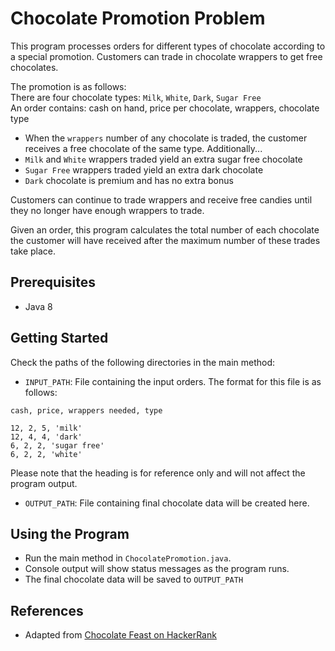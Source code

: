 # Chocolate Promotion Problem
This program processes orders for different types of chocolate according to a special promotion. Customers can trade in chocolate wrappers to get free chocolates.

The promotion is as follows:\
There are four chocolate types: `Milk`, `White`, `Dark`, `Sugar Free`\
An order contains: cash on hand, price per chocolate, wrappers, chocolate type
* When the `wrappers` number of any chocolate is traded, the customer receives a free chocolate of the same type. Additionally...
* `Milk` and `White` wrappers traded yield an extra sugar free chocolate
* `Sugar Free` wrappers traded yield an extra dark chocolate
* `Dark` chocolate is premium and has no extra bonus

Customers can continue to trade wrappers and receive free candies until they no longer have enough wrappers to trade.

Given an order, this program calculates the total number of each chocolate the customer will have received after the maximum number of these trades take place.

## Prerequisites
* Java 8

## Getting Started
Check the paths of the following directories in the main method:
* `INPUT_PATH`: File containing the input orders. The format for this file is as follows:
```
cash, price, wrappers needed, type

12, 2, 5, 'milk'
12, 4, 4, 'dark'
6, 2, 2, 'sugar free'
6, 2, 2, 'white'
```
Please note that the heading is for reference only and will not affect the program output.

* `OUTPUT_PATH`: File containing final chocolate data will be created here.

## Using the Program
* Run the main method in `ChocolatePromotion.java`.
* Console output will show status messages as the program runs.
* The final chocolate data will be saved to `OUTPUT_PATH`

## References
* Adapted from [Chocolate Feast on HackerRank](https://www.hackerrank.com/challenges/chocolate-feast/problem)
